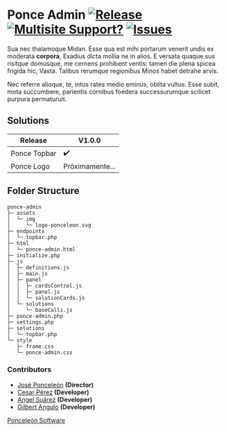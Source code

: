 # Ponce Admin [![Release](https://img.shields.io/github/v/release/Ponceleon-Software/ponce-admin?color=green&logo=wordpress)](https://github.com/Ponceleon-Software/ponce-admin/releases/tag/V2.0.0) [![Multisite Support?](https://img.shields.io/badge/MU-NO-red.svg)](https://shields.io/) [![Issues](https://img.shields.io/github/issues/ponceleon-software/ponce-admin?logo=Github)](https://shields.io)

Sua nec thalamoque Midan. Esse qua est mihi portarum venerit undis ex moderata
**corpora**, Exadius dicta mollia ne in alios. E versata quaque sus risitque
domusque, me cernens prohibent ventis: tamen die plena spicea frigida hic,
Vasta. Talibus rerumque regionibus Minos habet detrahe arvis.

Nec referre alioque, te, intus rates medio eminus, oblita vultus. Esse subit,
mota succumbere, parientis cornibus foedera successurumque scilicet purpura
permaturuit.

## Solutions
| Release |  V1.0.0|
| ------------- | ------------- |
| Ponce Topbar  | :heavy_check_mark: |
| Ponce Logo  | Próximamente...  |


## Folder Structure

```
ponce-admin
├─ assets
│  └─ img
│     └─ logo-ponceleon.svg
├─ endpoints
│  └─ topbar.php
├─ html
│  └─ ponce-admin.html
├─ initialize.php
├─ js
│  ├─ definitions.js
│  ├─ main.js
│  ├─ panel
│  │  ├─ cardsControl.js
│  │  ├─ panel.js
│  │  └─ solutionCards.js
│  └─ solutions
│     └─ baseCalls.js
├─ ponce-admin.php
├─ settings.php
├─ solutions
│  └─ topbar.php
└─ style
   ├─ frame.css
   └─ ponce-admin.css

```
### Contributors
* [José Ponceleón](https://github.com/ponceleon "@ponceleon") **(Director)**
* [Cesar Pérez](https://github.com/cesaraugp "@cesaraugp") **(Developer)**
* [Angel Suárez](https://github.com/angeljsb "@angeljsb") **(Developer)**
* [Gilbert Angulo](https://github.com/japple64 "@japple64") **(Developer)**


[Ponceleón Software](https://github.com/Ponceleon-Software "Ponceleón Software")
